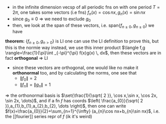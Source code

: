 - in the infinite dimension vecsp of all periodic fns on with one period $T=2\pi$, one takes some vectors (i.e fns) $f_{n}(x)=\cos nx, g_{n}(x)=\sin nx$
- since $g_{0}\equiv 0$ => we need to exclude $g_{0}$
- then, we look at the span of these vectors, i.e. $\text{span}\{ f_{n\geq 0}, g_{n\geq 0} \}$ we have

**theorem:** $\{ f_{n\geq 0}, g_{n>0} \}$ is LI
one can use the LI definition to prove this, but this is the normie way
instead, we use this inner product $\langle f,g \rangle=\frac{1}{\pi}\int _{-\pi}^{\pi} f(x)g(x) \, dx$, then these vectors are in fact **orthogonal** => LI

- since these vectors are orthogonal, one would like no make it **orthonormal** too, and by calculating the norms, one see that
	- $\|f_{0}\|=2$
	- $\|f_{n}\|= \|g_{n}\|=1$

=> the orthonormal basis is $\set{\frac{1}{\sqrt{ 2 }}, \cos x,\sin x, \cos 2x, \sin 2x, \dots}$, and if a fn $f$ has coords $\left( \frac{a_{0}}{\sqrt{ 2 }},a_{1},b_{1},a_{2},b_{2}, \dots \right)$, then one can write $f(x)=\frac{a_{0}}{2}+\sum_{n=1}^{\infty} (a_{n}\cos nx+b_{n}\sin nx)$, i.e. the [[fourier]] series repr of $f$ (ik it's weird)

